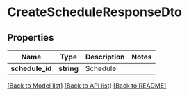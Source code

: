 # CreateScheduleResponseDto

## Properties
Name | Type | Description | Notes
------------ | ------------- | ------------- | -------------
**schedule_id** | **string** | Schedule | 

[[Back to Model list]](../../README.md#documentation-for-models) [[Back to API list]](../../README.md#documentation-for-api-endpoints) [[Back to README]](../../README.md)


